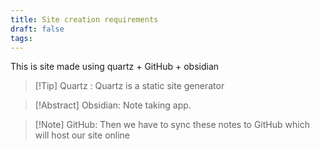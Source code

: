 ```yaml
---
title: Site creation requirements
draft: false
tags:
---
```

 
This is site made using quartz + GitHub + obsidian

> [!Tip] Quartz : Quartz is a static site generator

> [!Abstract] Obsidian: Note taking app.

> [!Note] GitHub: Then we have to sync these notes to GitHub which will host our site online

 
